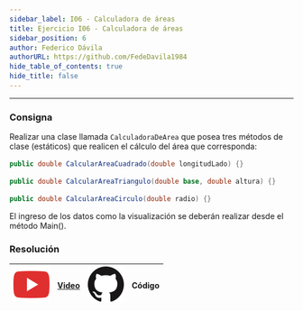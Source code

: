 ```yaml
---
sidebar_label: I06 - Calculadora de áreas
title: Ejercicio I06 - Calculadora de áreas
sidebar_position: 6
author: Federico Dávila
authorURL: https://github.com/FedeDavila1984
hide_table_of_contents: true
hide_title: false
---
```

---
### Consigna
Realizar una clase llamada `CalculadoraDeArea` que posea tres métodos de clase (estáticos) que realicen el cálculo del área que corresponda:

```csharp
public double CalcularAreaCuadrado(double longitudLado) {}
```

```csharp
public double CalcularAreaTriangulo(double base, double altura) {}
```

```csharp
public double CalcularAreaCirculo(double radio) {}
```

El ingreso de los datos como la visualización se deberán realizar desde el método Main().

### Resolución
| ![img](/base/youtube.svg) | [Video](https://youtu.be/5gFZhYuB8jM) | ![img](/base/github.svg) | Código |
| :-----------------------: | :---: | :----------------------: | :----: |
